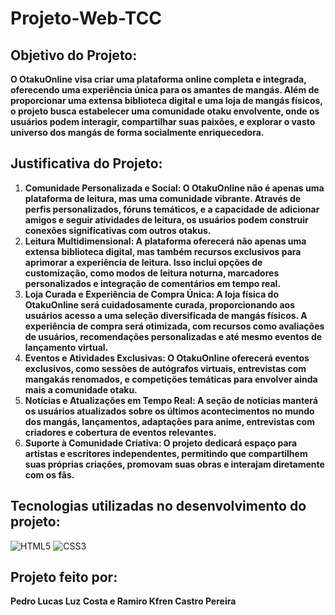 # Projeto-Web-TCC
 
## **Objetivo do Projeto:**

**O OtakuOnline visa criar uma plataforma online completa e integrada, oferecendo uma experiência única para os amantes de mangás. Além de proporcionar uma extensa biblioteca digital e uma loja de mangás físicos, o projeto busca estabelecer uma comunidade otaku envolvente, onde os usuários podem interagir, compartilhar suas paixões, e explorar o vasto universo dos mangás de forma socialmente enriquecedora.**

## **Justificativa do Projeto:**

1. **Comunidade Personalizada e Social: O OtakuOnline não é apenas uma plataforma de leitura, mas uma comunidade vibrante. Através de perfis personalizados, fóruns temáticos, e a capacidade de adicionar amigos e seguir atividades de leitura, os usuários podem construir conexões significativas com outros otakus.**
2. **Leitura Multidimensional: A plataforma oferecerá não apenas uma extensa biblioteca digital, mas também recursos exclusivos para aprimorar a experiência de leitura. Isso inclui opções de customização, como modos de leitura noturna, marcadores personalizados e integração de comentários em tempo real.**
3. **Loja Curada e Experiência de Compra Única: A loja física do OtakuOnline será cuidadosamente curada, proporcionando aos usuários acesso a uma seleção diversificada de mangás físicos. A experiência de compra será otimizada, com recursos como avaliações de usuários, recomendações personalizadas e até mesmo eventos de lançamento virtual.**
4. **Eventos e Atividades Exclusivas: O OtakuOnline oferecerá eventos exclusivos, como sessões de autógrafos virtuais, entrevistas com mangakás renomados, e competições temáticas para envolver ainda mais a comunidade otaku.**
5. **Notícias e Atualizações em Tempo Real: A seção de notícias manterá os usuários atualizados sobre os últimos acontecimentos no mundo dos mangás, lançamentos, adaptações para anime, entrevistas com criadores e cobertura de eventos relevantes.**
6. **Suporte à Comunidade Criativa: O projeto dedicará espaço para artistas e escritores independentes, permitindo que compartilhem suas próprias criações, promovam suas obras e interajam diretamente com os fãs.**

## **Tecnologias utilizadas no desenvolvimento do projeto:** <br>
![HTML5](https://img.shields.io/badge/html5-%23E34F26.svg?style=for-the-badge&logo=html5&logoColor=white)
![CSS3](https://img.shields.io/badge/css3-%231572B6.svg?style=for-the-badge&logo=css3&logoColor=white)

## **Projeto feito por:**
**Pedro Lucas Luz Costa e Ramiro Kfren Castro Pereira**
